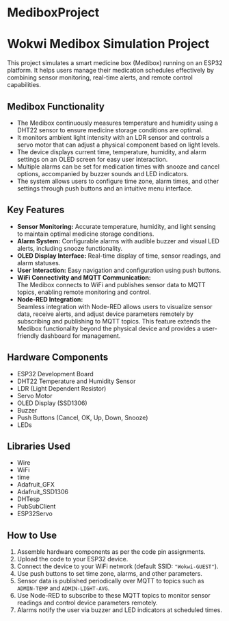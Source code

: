 # MediboxProject

# Wokwi Medibox Simulation Project

This project simulates a smart medicine box (Medibox) running on an ESP32 platform. It helps users manage their medication schedules effectively by combining sensor monitoring, real-time alerts, and remote control capabilities.

## Medibox Functionality

- The Medibox continuously measures temperature and humidity using a DHT22 sensor to ensure medicine storage conditions are optimal.
- It monitors ambient light intensity with an LDR sensor and controls a servo motor that can adjust a physical component based on light levels.
- The device displays current time, temperature, humidity, and alarm settings on an OLED screen for easy user interaction.
- Multiple alarms can be set for medication times with snooze and cancel options, accompanied by buzzer sounds and LED indicators.
- The system allows users to configure time zone, alarm times, and other settings through push buttons and an intuitive menu interface.

## Key Features

- **Sensor Monitoring:** Accurate temperature, humidity, and light sensing to maintain optimal medicine storage conditions.
- **Alarm System:** Configurable alarms with audible buzzer and visual LED alerts, including snooze functionality.
- **OLED Display Interface:** Real-time display of time, sensor readings, and alarm statuses.
- **User Interaction:** Easy navigation and configuration using push buttons.
- **WiFi Connectivity and MQTT Communication:**  
  The Medibox connects to WiFi and publishes sensor data to MQTT topics, enabling remote monitoring and control.
- **Node-RED Integration:**  
  Seamless integration with Node-RED allows users to visualize sensor data, receive alerts, and adjust device parameters remotely by subscribing and publishing to MQTT topics. This feature extends the Medibox functionality beyond the physical device and provides a user-friendly dashboard for management.

## Hardware Components

- ESP32 Development Board  
- DHT22 Temperature and Humidity Sensor  
- LDR (Light Dependent Resistor)  
- Servo Motor  
- OLED Display (SSD1306)  
- Buzzer  
- Push Buttons (Cancel, OK, Up, Down, Snooze)  
- LEDs  

## Libraries Used

- Wire  
- WiFi  
- time  
- Adafruit_GFX  
- Adafruit_SSD1306  
- DHTesp  
- PubSubClient  
- ESP32Servo  

## How to Use

1. Assemble hardware components as per the code pin assignments.  
2. Upload the code to your ESP32 device.  
3. Connect the device to your WiFi network (default SSID: `"Wokwi-GUEST"`).  
4. Use push buttons to set time zone, alarms, and other parameters.  
5. Sensor data is published periodically over MQTT to topics such as `ADMIN-TEMP` and `ADMIN-LIGHT-AVG`.  
6. Use Node-RED to subscribe to these MQTT topics to monitor sensor readings and control device parameters remotely.  
7. Alarms notify the user via buzzer and LED indicators at scheduled times.
